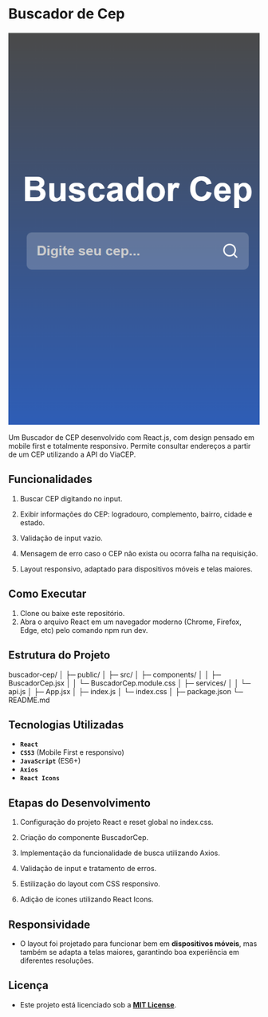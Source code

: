 

# Buscador de Cep

![Print do Projeto](public\BuscadorCep.png)

Um Buscador de CEP desenvolvido com React.js, com design pensado em mobile first e totalmente responsivo. Permite consultar endereços a partir de um CEP utilizando a API do ViaCEP.

## Funcionalidades

1. Buscar CEP digitando no input.

2. Exibir informações do CEP: logradouro, complemento, bairro, cidade e estado.

3. Validação de input vazio.

4. Mensagem de erro caso o CEP não exista ou ocorra falha na requisição.

5. Layout responsivo, adaptado para dispositivos móveis e telas maiores.

## Como Executar

1. Clone ou baixe este repositório.
2. Abra o arquivo React em um navegador moderno (Chrome, Firefox, Edge, etc) pelo comando npm run dev.

## Estrutura do Projeto

buscador-cep/
│
├─ public/
│
├─ src/
│ ├─ components/
│ │ ├─ BuscadorCep.jsx
│ │ └─ BuscadorCep.module.css
│ ├─ services/
│ │ └─ api.js
│ ├─ App.jsx
│ ├─ index.js
│ └─ index.css
│
├─ package.json
└─ README.md

## Tecnologias Utilizadas

- **`React`**  
- **`CSS3`** (Mobile First e responsivo)  
- **`JavaScript`** (ES6+)
- **`Axios`**
- **`React Icons`**


##  Etapas do Desenvolvimento

1. Configuração do projeto React e reset global no index.css.

2. Criação do componente BuscadorCep.

3. Implementação da funcionalidade de busca utilizando Axios.

4. Validação de input e tratamento de erros.

5. Estilização do layout com CSS responsivo.

6. Adição de ícones utilizando React Icons.

##  Responsividade

- O layout foi projetado para funcionar bem em **dispositivos móveis**, mas também se adapta a telas maiores, garantindo boa experiência em diferentes resoluções.

## Licença

- Este projeto está licenciado sob a **[MIT License](LICENSE)**.







